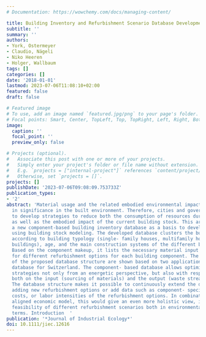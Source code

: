 ```yaml
---
# Documentation: https://wowchemy.com/docs/managing-content/

title: Building Inventory and Refurbishment Scenario Database Development for Switzerland
subtitle: ''
summary: ''
authors:
- York, Ostermeyer
- Claudio, Nägeli
- Niko Heeren
- Holger, Wallbaum
tags: []
categories: []
date: '2018-01-01'
lastmod: 2023-07-06T11:08:10+02:00
featured: false
draft: false

# Featured image
# To use, add an image named `featured.jpg/png` to your page's folder.
# Focal points: Smart, Center, TopLeft, Top, TopRight, Left, Right, BottomLeft, Bottom, BottomRight.
image:
  caption: ''
  focal_point: ''
  preview_only: false

# Projects (optional).
#   Associate this post with one or more of your projects.
#   Simply enter your project's folder or file name without extension.
#   E.g. `projects = ["internal-project"]` references `content/project/deep-learning/index.md`.
#   Otherwise, set `projects = []`.
projects: []
publishDate: '2023-07-06T09:08:09.753733Z'
publication_types:
- '2'
abstract: 'Material usage and the related embodied environmental impact have grown
  in significance in the built environment. Therefore, cities and governments need
  to develop strategies to reduce both the consumption of resources during usage phase
  as well as the embodied impact of the current building stock. This article proposes
  a new component-based building inventory database as a basis to develop such strategies
  using building stock modeling. The developed database clusters the building stock
  according to building typology (single- family houses, multifamily houses, and office
  buildings), age, and the main construction systems of the different building components.
  Based on the component makeup, it lists the necessary material input and waste output
  for different refurbishment options for each building component. The advantages
  of the proposed database structure are shown based on two applications for the developed
  database for Switzerland. The component- based database allows optimization of refurbishment
  strategies not only from an energetic perspective, but also with respect to materials,
  both on the input (sourcing of materials) and the output (waste streams) level.
  The database structure makes it possible to continuously extend the data set by
  adding new refurbishment options or add data such as component- specific lifetimes,
  costs, or labor intensities of the refurbishment options. In combination with an
  aligned economic model, this would give an even more holistic view, impact, and
  feasibility of different refurbishment scenarios both in environmental and economic
  terms. Introduction  '
publication: '*Journal of Industrial Ecology*'
doi: 10.1111/jiec.12616
---
```

